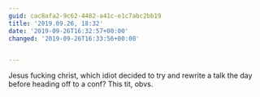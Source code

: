 ```yaml
---
guid: cac8afa2-9c62-4482-a41c-e1c7abc2bb19
title: '2019.09.26, 18:32'
date: '2019-09-26T16:32:57+00:00'
changed: '2019-09-26T16:33:56+00:00'


---
```


Jesus fucking christ, which idiot decided to try and rewrite a talk the day before heading off to a conf? This tit, obvs.
